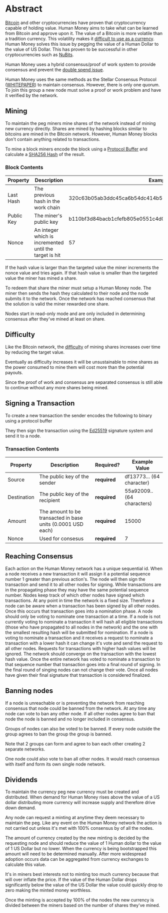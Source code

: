# Abstract

[Bitcoin](https://bitcoin.org/en/) and other cryptocurrencies have
proven that cryptocurrency capable of holding value. Human Money aims to take
what can be learned from Bitcoin and approve upon it. The value of a Bitcoin is
more volatile than a tradition currency. This volatility makes it [difficult to
use as a currency](http://online.wsj.com/public/resources/documents/NBER.pdf). Human Money solves this issue by pegging the value of a Human
Dollar to the value of US Dollar. This has proven to be successful in other
cryptocurrencies such as [NuBits](https://nubits.com/). 

Human Money uses a hybrid consensus/proof of work system to provide consensus
and prevent the [double spend issue](https://en.bitcoin.it/wiki/Proof_of_Stake).

Human Money uses the same methods as the Stellar Consensus Protocol
([WHITEPAPER](https://www.stellar.org/papers/stellar-consensus-protocol.pdf)) to
maintain consensus. However, there is only one
quorum.  To join this group a new node must solve a proof or work problem and have it
verified by the network.

## Mining

To maintain the peg miners mine shares of the network instead of mining new
currency directly. Shares are mined by hashing blocks similar to bitcoins are
mined in the Bitcoin network. However, Human Money blocks don't contain anything
related to transactions.

To mine a block miners encode the block using a  [Protocol
Buffer](https://developers.google.com/protocol-buffers/?hl=en) and calculate a
[SHA256 Hash](https://en.wikipedia.org/wiki/SHA-2) of the result.

### Block Contents

Property |  Description | Example Value
---------|---------------|--------------
Last Hash | The previous hash in the work chain | 320c63b05ab3ddc45ca6b54dc414b56a2ed64fac
Public Key | The miner's public key | b110bf3d84bacb1cfefb805e0551c4d0c470276836147ad8f5311ea34b790c3b
Nonce | An integer which is incremented until the target is hit | 57

If the hash value is larger than the targeted value the miner increments the
nonce value and tries again. If that hash value is smaller than the targeted
value the miner has mined a share.


To redeem that share the miner must setup a Human Money node. The miner then
sends the hash they calculated to their node and the node submits it to the
network. Once the network has reached consensus that the solution is valid the
miner rewarded one share.

Nodes start in read-only mode and are only included in determining consensus
after they've mined at least on share.

## Difficulty

Like the Bitcoin network, the [difficulty](https://en.bitcoin.it/wiki/Difficulty) of mining shares increases over time by reducing the target value.

Eventually as difficulty increases it will be unsustainable to mine shares
as the power consumed to mine them will cost more than the potential payouts.

Since the proof of work and consensus are separated consensus is still
able to continue without any more shares being mined.

## Signing a Transaction

To create a new transaction the sender encodes the following to binary using a
protocol buffer

They then sign the transaction using the [Ed25519](https://ed25519.cr.yp.to/)
signature system and send it to a node.


### Transaction Contents
Property |  Description | Required?| Example Value
---------|--------------|----------|--------------
Source | The public key of the sender | __required__ | df13773... (64 character)
Destination | The public key of the recipient | __required__ | 55a92009.. (64 characters)
Amount | The amount to be transacted in base units (0.0001 USD each) | __required__ | 15000 |
Nonce | Used for consesus | __required__ | 7 |


## Reaching Consensus

Each action on the Human Money network has a unique sequential id.  When a node
receives a new transaction it will assign it a potential sequence number 1
greater than previous action's.  The node will then sign the transaction and
send it to all other nodes for signing. While transactions are in the
propagating phase they may have the same potential sequence number. Nodes keep
track of which other nodes have signed which transactions. At any point in
time the network is a fixed size. Therefore a node can be aware when a transaction has been
signed by all other nodes.  Once this occurs that transaction goes into a
nomination phase. A node should only be voting to nominate one transaction at a
time. If a node is not currently voting to nominate a transaction it will hash
all eligible transactions (those who have propagated to all nodes in the
network) and the one with the smallest resulting hash will be submitted for
nomination. If a node is voting to nominate a transaction and it receives a
request to nominate a transaction with a lower hash it can change it's vote and
send the request to all other nodes. Requests for transactions with higher hash
values will be ignored. The network should converge on the transaction with the
lowest hash value. Once the entire network has voted to nominate a transaction
to that sequence number that transaction goes into a final round of signing. In
the final round of singing nodes can not change their vote. Once all nodes have
given their final signature that transaction is considered finalized.

## Banning nodes

If a node is unreachable or is preventing the network from reaching consensus
that node could be banned from the network. At any time any node can vote to ban
any other node. If all other nodes agree to ban that node the node is banned
and no longer included in consensus.

Groups of nodes can also be voted to be banned. If every node outside the group
agrees to ban the group the group is banned.

Note that 2 groups can form and agree to ban each other creating 2 separate networks. 

One node could also vote to ban all other nodes. It would reach consensus with
itself and form its own single node network.


## Dividends

To maintain the currency peg new currency must be created and distributed. When
demand for Human Money rises above the value of a US dollar distributing more
currency will increase supply and therefore drive down demand.

Any node can request a minting at anytime they deem necessary to maintain the
peg. Like any event on the Human Money network the action is not carried out
unless it's met with 100% consensus by of all the nodes.

The amount of currency created by the new minting is decided by the requesting
node and should reduce the value of 1 Human dollar to the value of 1 US Dollar
but no lower. When the currency is being bootstrapped this amount will need to
be determined manually.  After more widespread adoption occurs data can be
aggregated from currency exchanges to calculate this value.

It's in miners best interests not to minting too much currency because that will
over inflate the price.  If the value of the Human Dollar drops significantly
below the value of the US Dollar the value could quickly drop to zero making the
minted money worthless.

Once the minting is accepted by 100% of the nodes the new currency is
divided between the miners based on the number of shares they've mined.
